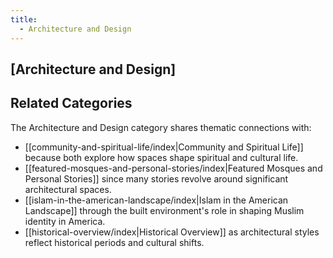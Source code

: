 ```yaml
---
title:
  - Architecture and Design
---
```


## [Architecture and Design]

## Related Categories


The Architecture and Design category shares thematic connections with:

- [[community-and-spiritual-life/index|Community and Spiritual Life]] because both explore how spaces shape spiritual and cultural life.
- [[featured-mosques-and-personal-stories/index|Featured Mosques and Personal Stories]] since many stories revolve around significant architectural spaces.
- [[islam-in-the-american-landscape/index|Islam in the American Landscape]] through the built environment's role in shaping Muslim identity in America.
- [[historical-overview/index|Historical Overview]] as architectural styles reflect historical periods and cultural shifts.
